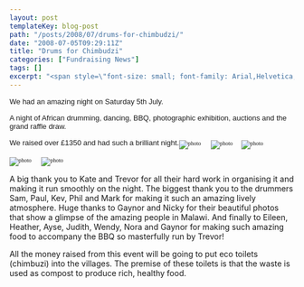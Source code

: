 ```yaml
---
layout: post
templateKey: blog-post
path: "/posts/2008/07/drums-for-chimbudzi/"
date: "2008-07-05T09:29:11Z"
title: "Drums for Chimbudzi"
categories: ["Fundraising News"]
tags: []
excerpt: "<span style=\"font-size: small; font-family: Arial,Helvetica,sans-serif;\"><span style=\"font-weigh..."
---
```


<span style="font-size: small; font-family: Arial,Helvetica,sans-serif;">**<span style="font-weight: normal;"><span style="font-weight: normal;"><span style="font-weight: normal;"><span style="font-weight: normal;"><span style="font-weight: normal;">We had an amazing night on Saturday 5th July. </span></span></span></span></span>**</span>

<span style="font-size: small; font-family: Arial,Helvetica,sans-serif;">**<span style="font-weight: normal;"><span style="font-weight: normal;"><span style="font-weight: normal;"><span style="font-weight: normal;"><span style="font-weight: normal;">A night of African drumming, dancing, BBQ, photographic exhibition,
auctions and the grand raffle draw. 
</span></span></span></span></span>**</span>

<span style="font-size: small; font-family: Arial,Helvetica,sans-serif;">**<span style="font-weight: normal;"><span style="font-weight: normal;"><span style="font-weight: normal;"><span style="font-weight: normal;"><span style="font-weight: normal;">We raised over £1350 and had such a brilliant night.<span style="font-size: 10px; font-family: Verdana;">![photo](http://www.landirani.org/image_library/news/thumb-100x100/49945f3a68b31kafumbi_visit_july_2008_178.jpg)       ![photo](http://www.landirani.org/image_library/news/thumb-100x100/49945f660d440kafumbi_visit_july_2008_240.jpg)      ![photo](http://www.landirani.org/image_library/news/thumb-100x100/49945f5a5c310kafumbi_visit_july_2008_205.jpg) </span></span></span></span></span></span>**</span>

<span style="font-size: small; font-family: Arial,Helvetica,sans-serif;">**<span style="font-weight: normal;"><span style="font-weight: normal;"><span style="font-weight: normal;"><span style="font-weight: normal;"><span style="font-weight: normal;"><span style="font-size: 10px; font-family: Verdana;">![photo](http://www.landirani.org/image_library/news/thumb-100x100/49945f4f647e9kafumbi_visit_july_2008_185.jpg)       ![photo](http://www.landirani.org/image_library/news/thumb-100x100/49945f75ec627kafumbi_visit_july_2008_243.jpg)</span></span></span></span></span></span>**</span>

A big thank you to Kate and Trevor for all their hard work in organising it
and making it run smoothly on the night.
The biggest thank you to the drummers Sam, Paul, Kev, Phil and Mark
for making it such an amazing lively atmosphere.
Huge thanks to Gaynor and Nicky for their beautiful photos that show a glimpse
of the amazing people in Malawi.
And finally to Eileen, Heather, Ayse, Judith, Wendy, Nora and Gaynor
for making such amazing food to accompany the BBQ so masterfully run by Trevor!

All the money raised from this event will be going to put eco toilets (chimbuzi) into the villages.
The premise of these toilets is that the waste is used as compost to produce rich, healthy food.